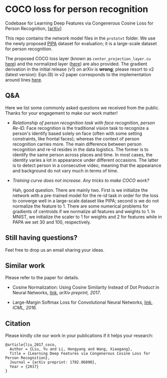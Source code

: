 # COCO loss for person recognition

Codebase for Learning Deep Features via Congenerous Cosine Loss for Person Recognition, [[arXiv]](https://arxiv.org/abs/1702.06890)

This repo contains the network model files in the `prototxt` folder. We use the newly proposed [PIPA](https://people.eecs.berkeley.edu/~nzhang/piper.html) dataset for evaluation; it is a large-scale dataset for person recognition.

The proposed COCO loss layer (known as `center_projection_layer.cu` [here](https://github.com/sciencefans/CaffeMex_v2/blob/master/src/caffe/layers/center_projection_layer.cu)) and the normalized layer ([here](https://github.com/sciencefans/CaffeMex_v2/blob/master/src/caffe/layers/normalize_layer.cu)) are also provided. The gradient derivation in the initial release (v1) on arXiv is **wrong**; please resort to v2 (latest version): Eqn.(8) in v2 paper corresponds to the implementation around lines [here](https://github.com/sciencefans/CaffeMex_v2/blob/master/src/caffe/layers/normalize_layer.cpp#L55).

## Q&A

Here we list some commonly asked questions we received from the public. Thanks for your engagement to make our work matter!

- *Relationship of person recognition task with face recognition, person Re-ID.*
	Face recognition is the traditional vision task to recognize a person's identify based solely on face (often with some setting constraints, like frontal faces); whereas the context of person recognition carries more. The main difference between person recognition and re-id resides in the data logistics. The former is to identify the same person across places and time. In most cases, the identity varies a lot in appearance under different occasions. The latter is to detect person in a consecutive video, meaning that the appearance and background do not vary much in terms of time.

- *Training curve does not increase. Any tricks to make COCO work?*

	Hah, good question. There are mainly two. First is we initialize the network with a pre-trained model for the re-id task in order for the loss to converge well in a large-scale dataset like PIPA; second is we do not normalize the feature to 1. There are some numerical problems for gradients of centroids if we  normalize all features and weights to 1. In MNIST, we initialize the scaler to 1 for weights and 2 for features while in PAPA we set 30 and 100, respectively.

## Still having questions?

Feel free to drop us an email sharing your ideas.

## Similar work

Please refer to the paper for details.

- Cosine Normalization: Using Cosine Similarity Instead of Dot Product in Neural Networks, [link](https://arxiv.org/abs/1702.05870), *arXiv preprint, 2017*.

- Large-Margin Softmax Loss for Convolutional Neural Networks, [link](http://jmlr.org/proceedings/papers/v48/liud16.pdf), *ICML, 2016*.

## Citation
Please kindly cite our work in your publications if it helps your research:

    @article{liu_2017_coco,
      Author = {Liu, Yu and Li, Hongyang and Wang, Xiaogang},
      Title = {Learning Deep Features via Congenerous Cosine Loss for Person Recognition},
	  Journal = {arXiv preprint: 1702.06890},
	  Year = {2017}
    }
